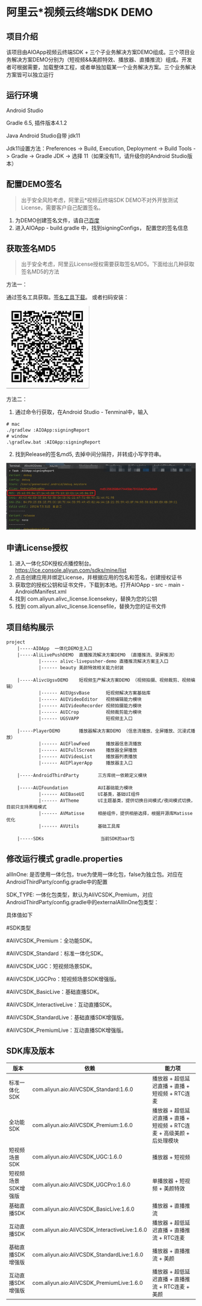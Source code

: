 # 阿里云*视频云终端SDK DEMO

## 项目介绍
该项目由AIOApp视频云终端SDK + 三个子业务解决方案DEMO组成。三个项目业务解决方案DEMO分别为（短视频&&美颜特效、播放器、直播推流）组成。开发者可根据需要，加载整体工程，或者单独加载某一个业务解决方案。三个业务解决方案皆可以独立运行

## 运行环境
Android Studio

Gradle 6.5, 插件版本4.1.2

Java Android Studio自带 jdk11

Jdk11设置方法：Preferences -> Build, Execution, Deployment -> Build Tools -> Gradle -> Gradle JDK -> 选择 11（如果没有11，请升级你的Android Studio版本）

## 配置DEMO签名
> 出于安全风险考虑，阿里云*视频云终端SDK DEMO不对外开放测试License，需要客户自己配置签名。
1. 为DEMO创建签名文件，请自己[百度](https://www.baidu.com/s?wd=android%E7%AD%BE%E5%90%8D%E6%96%87%E4%BB%B6)
2. 进入AIOApp - build.gradle 中，找到signingConfigs， 配置您的签名信息

## 获取签名MD5
> 出于安全考虑，阿里云License授权需要获取签名MD5。下面给出几种获取签名MD5的方法

方法一：

通过签名工具获取。[签名工具下载](https://docs-aliyun.cn-hangzhou.oss.aliyun-inc.com/assets/attach/57134/cn_zh/1500877517694/app_signatures%20%281%29.apk?spm=a2c4g.11186623.0.0.17a71a1aq0CnV6&file=app_signatures%20%281%29.apk)。
或者扫码安装：

![qrcode](./sign_tool_qrcode.jpg "二维码")

方法二：
1. 通过命令行获取，在Android Studio - Tenminal中，输入
```
# mac
./gradlew :AIOApp:signingReport
# window
.\gradlew.bat :AIOApp:signingReport
```

2. 找到Release的签名md5, 去掉中间分隔符，并转成小写字符串。

![md5](./md5.jpg "md5")

## 申请License授权
1. 进入一体化SDK授权点播控制台。https://ice.console.aliyun.com/sdks/mine/list
2. 点击创建应用并绑定License，并根据应用的包名和签名，创建授权证书
3. 获取您的授权公钥和证书文件，下载到本地。打开AIOApp - src - main - AndroidManifest.xml
4. 找到 com.aliyun.alivc_license.licensekey，替换为您的公钥
5. 找到 com.aliyun.alivc_license.licensefile，替换为您的证书文件

## 项目结构展示
```
project
    |-----AIOApp  一体化DEMO主入口
    |-----AliLivePushDEMO  直播推流解决方案DEMO （直播推流、录屏推流）
            |------ alivc-livepusher-demo 直播推流解决方案主入口
            |------ beauty 美颜特效相关能力封装

    |-----AlivcUgsvDEMO    短视频生产解决方案DEMO （视频拍摄、视频裁剪、视频编辑）
            |------ AUIUgsvBase      短视频解决方案基础库
            |------ AUIVideoEditor   视频编辑能力模块
            |------ AUIVideoRecorder 视频拍摄能力模块
            |------ AUICrop          视频裁剪能力模块
            |------ UGSVAPP          短视频主入口

    |-----PlayerDEMO       播放器解决方案DEMO （信息流播放、全屏播放、沉浸式播放）
            |------ AUIFlowFeed      播放器信息流播放
            |------ AUIFullScreen    播放器全屏播放
            |------ AUIVideoList     播放器列表播放
            |------ AUIPlayerApp     播放器主入口

    |-----AndroidThirdParty       三方库统一依赖定义模块

    |-----AUIFoundation           AUI基础能力模块
            |------ AUIBaseUI     UI基类，基础UI组件
            |------ AVTheme       UI主题基类，提供切换日间模式/夜间模式切换，目前只支持黑暗模式
            |------ AVMatisse     相册组件，提供相册选择，根据开源库Matisse优化
            |------ AVUtils       基础工具库

    |-----SDKs                     当前SDK的aar包
```
## 修改运行模式 gradle.properties
allInOne: 是否使用一体化包，true为使用一体化包，false为独立包。对应在AndroidThirdParty/config.gradle中的配置

SDK_TYPE: 一体化包类型，默认为AliVCSDK_Premium，对应AndroidThirdParty/config.gradle中的externalAllInOne包类型：

具体值如下

#SDK类型

#AliVCSDK_Premium：全功能SDK。 

#AliVCSDK_Standard：标准一体化SDK。

#AliVCSDK_UGC：短视频场景SDK。

#AliVCSDK_UGCPro：短视频场景SDK增强版。

#AliVCSDK_BasicLive：基础直播SDK。

#AliVCSDK_InteractiveLive：互动直播SDK。 

#AliVCSDK_StandardLive：基础直播SDK增强版。 

#AliVCSDK_PremiumLive：互动直播SDK增强版。


## SDK库及版本
| 版本          | 依赖                                            | 能力项                                            |
|-------------|-----------------------------------------------|------------------------------------------------|
| 标准一体化SDK    | com.aliyun.aio:AliVCSDK_Standard:1.6.0        | 播放器 + 超低延迟直播 + 直播 + 短视频 + RTC连麦                |
| 全功能SDK      | com.aliyun.aio:AliVCSDK_Premium:1.6.0         | 播放器 + 超低延迟直播 + 直播 + 短视频 + RTC连麦 + 高级美颜 + 后处理模块 | 
| 短视频场景SDK    | com.aliyun.aio:AliVCSDK_UGC:1.6.0             | 播放器 + 短视频                                      | 
| 短视频场景SDK增强版 | com.aliyun.aio:AliVCSDK_UGCPro:1.6.0          | 单播放器 + 短视频 + 美颜特效                              | 
| 基础直播SDK     | com.aliyun.aio:AliVCSDK_BasicLive:1.6.0       | 播放器  + 直播推流                                    | 
| 互动直播SDK     | com.aliyun.aio:AliVCSDK_InteractiveLive:1.6.0 | 播放器 + 超低延迟直播 + 直播推流 + RTC连麦                    | 
| 基础直播SDK增强版  | com.aliyun.aio:AliVCSDK_StandardLive:1.6.0    | 播放器 + 直播推流 + 美颜                                | 
| 互动直播SDK增强版  | com.aliyun.aio:AliVCSDK_PremiumLive:1.6.0     | 播放器 + 超低延迟直播 + 直播推流 + RTC连麦 + 美颜               |